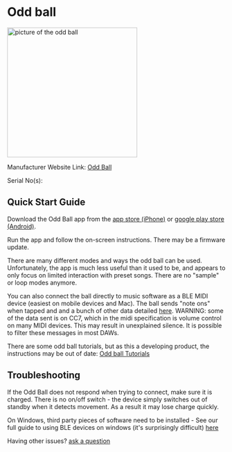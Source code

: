# Odd ball

<img src="https://oddballism.com/cdn/shop/files/ball_test.png" alt="picture of the odd ball" width="300"/>

Manufacturer Website Link: [Odd Ball](<https://oddballism.com/>)

Serial No(s): 

## Quick Start Guide

Download the Odd Ball app from the [app store (iPhone)](<https://apps.apple.com/us/app/odd-ball/id1453989732>) or [google play store (Android)](<https://play.google.com/store/apps/details?id=com.oddballism.app&hl=en_GB&gl=US>).

Run the app and follow the on-screen instructions. There may be a firmware update.

There are many different modes and ways the odd ball can be used. Unfortunately, the app is much less useful than it used to be, and appears to only focus on limited interaction with preset songs. There are no "sample" or loop modes anymore.

You can also connect the ball directly to music software as a BLE MIDI device (easiest on mobile devices and Mac). The ball sends "note ons" when tapped and and a bunch of other data detailed [here](<https://docs.google.com/document/d/14L2wokwEkl3OIqeRpiXxA0IOLzT7xJSZx7kKNLflzVw/edit?tab=t.0>). WARNING: some of the data sent is on CC7, which in the midi specification is volume control on many MIDI devices. This may result in unexplained silence. It is possible to filter these messages in most DAWs.

There are some odd ball tutorials, but as this a developing product, the instructions may be out of date:
[Odd ball Tutorials](<https://www.youtube.com/watch?v=T8LEMCSyrb8&list=PLl8Qj7n4CyirhV5Oy4bBT8HhRq_gw9aU3>)

## Troubleshooting

If the Odd Ball does not respond when trying to connect, make sure it is charged. There is no on/off switch - the device simply switches out of standby when it detects movement. As a result it may lose charge quickly.

On Windows, third party pieces of software need to be installed - See our full guide to using BLE devices on windows (it's surprisingly difficult) [here](https://omnimusicsk.github.io/inventory/Guides/Windows%20BLE/Windows%20BLE.html)

Having other issues? [ask a question](<mailto:ChrisBall@omnimusic.org.uk>)
